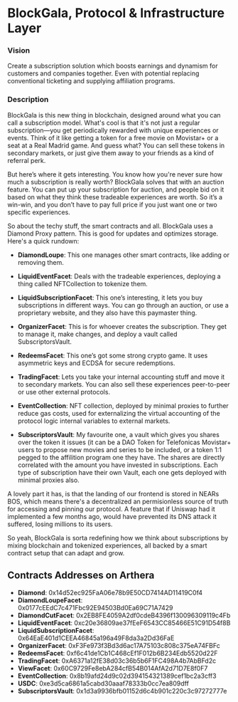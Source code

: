 # BlockGala, Protocol & Infrastructure Layer
### Vision
Create a subscription solution which boosts earnings and dynamism for customers and companies together. Even with potential replacing conventional ticketing and supplying affiliation programs.

### Description
BlockGala is this new thing in blockchain, designed around what you can call a subscription model. What's cool is that it's not just a regular subscription—you get periodically rewarded with unique experiences or events. Think of it like getting a token for a free movie on Movistar+ or a seat at a Real Madrid game. And guess what? You can sell these tokens in secondary markets, or just give them away to your friends as a kind of referral perk.

But here’s where it gets interesting. You know how you're never sure how much a subscription is really worth? BlockGala solves that with an auction feature. You can put up your subscription for auction, and people bid on it based on what they think these tradeable experiences are worth. So it’s a win-win, and you don’t have to pay full price if you just want one or two specific experiences.

So about the techy stuff, the smart contracts and all. BlockGala uses a Diamond Proxy pattern. This is good for updates and optimizes storage. Here's a quick rundown:

- **DiamondLoupe**: This one manages other smart contracts, like adding or removing them.

- **LiquidEventFacet**: Deals with the tradeable experiences, deploying a thing called NFTCollection to tokenize them.

- **LiquidSubscriptionFacet**: This one’s interesting, it lets you buy subscriptions in different ways. You can go through an auction, or use a proprietary website, and they also have this paymaster thing.

 - **OrganizerFacet**: This is for whoever creates the subscription. They get to manage it, make changes, and deploy a vault called SubscriptorsVault.

- **RedeemsFacet**: This one’s got some strong crypto game. It uses asymmetric keys and ECDSA for secure redemptions.

- **TradingFacet**: Lets you take your internal accounting stuff and move it to secondary markets. You can also sell these experiences peer-to-peer or use other external protocols.

- **EventCollection**: NFT collection, deployed by minimal proxies to further reduce gas costs, used for externalizing the virtual accounting of the protocol logic internal variables to external markets.

- **SubscriptorsVault**: My favourite one, a vault which gives you shares over the token it issues (it can be a DAO Token for Telefonicas Movistar+ users to propose new movies and series to be included, or a token 1:1 pegged to the affilition program one they have. The shares are directly correlated with the amount you have invested in subscriptions. Each type of subscription have their own Vault, each one gets deployed with minimal proxies also.

A lovely part it has, is that the landing of our frontend is stored in NEARs BOS, which means there's a decentralized an permisionless source of truth for accessing and pinning our protocol. A feature that if Uniswap had it implemented a few months ago, would have prevented its DNS attack it suffered, losing millions to its users.

So yeah, BlockGala is sorta redefining how we think about subscriptions by mixing blockchain and tokenized experiences, all backed by a smart contract setup that can adapt and grow.
## Contracts Addresses on Arthera

- **Diamond**: 0x14d52ec925FaA06e78b9E50CD7414AD11419C0f4
- **DiamondLoupeFacet**: 0x0177cEEdC7c471Fbc92E94503Bd0Ea69C71A7429
- **DiamondCutFacet**: 0x2EB8FE4059A2df0cdeB4396f130096309119c4Fb
- **LiquidEventFacet**: 0xc20e36809ae37fEeF6543CC85466E51C91D54f8B
- **LiquidSubscriptionFacet**: 0x64EaE401d1CEEA46845a196a49F8da3a2Dd36FaE
- **OrganizerFacet**: 0xF3Fe973f3Bd3d6ac17A75103c808c375eA74FBFc
- **RedeemsFacet**: 0xf6c41de1Cb1C468cEf1F012b6B234Edb5520d22F
- **TradingFacet**: 0xA6371a12fE38d03c36b5b6F1FC498A4b7AbBFd2c
- **ViewFacet**: 0x60C9729Fe8ebA284cfB54B014AfA2d71D7E8f0F7
- **EventCollection**: 0x8b19afd24d9c02d394154321389cef1bc2a3cff3
- **USDC**: 0xe3d5ca6861a5cabd30aaaf78333b0cc7ea809dff
- **SubscriptorsVault**: 0x1d3a9936bfb01152d6c4b901c220c3c97272777e